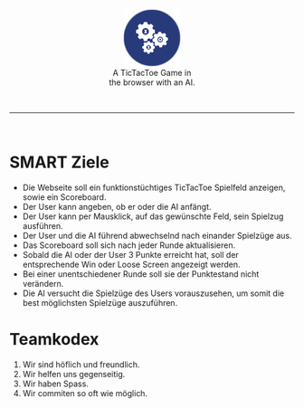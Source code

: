 <br>

<p align="center">
  <img src="./tictactoeai.png" height="100px"><br>
  A TicTacToe Game in<br>
  the browser with an AI.
</p>
<br>

-------------------------------------------------

<br>

# SMART Ziele

- Die Webseite soll ein funktionstüchtiges TicTacToe Spielfeld anzeigen, sowie ein Scoreboard.
- Der User kann angeben, ob er oder die AI anfängt.
- Der User kann per Mausklick, auf das gewünschte Feld, sein Spielzug ausführen.
- Der User und die AI führend abwechselnd nach einander Spielzüge aus.
- Das Scoreboard soll sich nach jeder Runde aktualisieren.
- Sobald die AI oder der User 3 Punkte erreicht hat, soll der entsprechende Win oder Loose Screen angezeigt werden.
- Bei einer unentschiedener Runde soll sie der Punktestand nicht verändern.
- Die AI versucht die Spielzüge des Users vorauszusehen, um somit die best möglichsten Spielzüge auszuführen.

# Teamkodex

1. Wir sind höflich und freundlich.
2. Wir helfen uns gegenseitig.
3. Wir haben Spass.
4. Wir commiten so oft wie möglich.